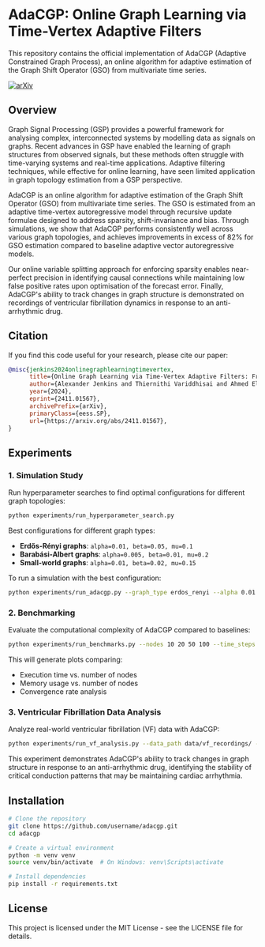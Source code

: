 # AdaCGP: Online Graph Learning via Time-Vertex Adaptive Filters

This repository contains the official implementation of AdaCGP (Adaptive Constrained Graph Process), an online algorithm for adaptive estimation of the Graph Shift Operator (GSO) from multivariate time series.

[![arXiv](https://img.shields.io/badge/arXiv-2411.01567-b31b1b.svg)](https://arxiv.org/abs/2411.01567)

## Overview

Graph Signal Processing (GSP) provides a powerful framework for analysing complex, interconnected systems by modelling data as signals on graphs. Recent advances in GSP have enabled the learning of graph structures from observed signals, but these methods often struggle with time-varying systems and real-time applications. Adaptive filtering techniques, while effective for online learning, have seen limited application in graph topology estimation from a GSP perspective.

AdaCGP is an online algorithm for adaptive estimation of the Graph Shift Operator (GSO) from multivariate time series. The GSO is estimated from an adaptive time-vertex autoregressive model through recursive update formulae designed to address sparsity, shift-invariance and bias. Through simulations, we show that AdaCGP performs consistently well across various graph topologies, and achieves improvements in excess of 82% for GSO estimation compared to baseline adaptive vector autoregressive models.

Our online variable splitting approach for enforcing sparsity enables near-perfect precision in identifying causal connections while maintaining low false positive rates upon optimisation of the forecast error. Finally, AdaCGP's ability to track changes in graph structure is demonstrated on recordings of ventricular fibrillation dynamics in response to an anti-arrhythmic drug.

## Citation

If you find this code useful for your research, please cite our paper:

```bibtex
@misc{jenkins2024onlinegraphlearningtimevertex,
      title={Online Graph Learning via Time-Vertex Adaptive Filters: From Theory to Cardiac Fibrillation}, 
      author={Alexander Jenkins and Thiernithi Variddhisai and Ahmed El-Medany and Fu Siong Ng and Danilo Mandic},
      year={2024},
      eprint={2411.01567},
      archivePrefix={arXiv},
      primaryClass={eess.SP},
      url={https://arxiv.org/abs/2411.01567}, 
}
```

## Experiments

### 1. Simulation Study

Run hyperparameter searches to find optimal configurations for different graph topologies:

```bash
python experiments/run_hyperparameter_search.py
```

Best configurations for different graph types:

- **Erdős-Rényi graphs**: `alpha=0.01, beta=0.05, mu=0.1`
- **Barabási-Albert graphs**: `alpha=0.005, beta=0.01, mu=0.2`
- **Small-world graphs**: `alpha=0.01, beta=0.02, mu=0.15`

To run a simulation with the best configuration:

```bash
python experiments/run_adacgp.py --graph_type erdos_renyi --alpha 0.01 --beta 0.05 --mu 0.1
```

### 2. Benchmarking

Evaluate the computational complexity of AdaCGP compared to baselines:

```bash
python experiments/run_benchmarks.py --nodes 10 20 50 100 --time_steps 1000
```

This will generate plots comparing:
- Execution time vs. number of nodes
- Memory usage vs. number of nodes
- Convergence rate analysis

### 3. Ventricular Fibrillation Data Analysis

Analyze real-world ventricular fibrillation (VF) data with AdaCGP:

```bash
python experiments/run_vf_analysis.py --data_path data/vf_recordings/ --drug flecainide
```

This experiment demonstrates AdaCGP's ability to track changes in graph structure in response to an anti-arrhythmic drug, identifying the stability of critical conduction patterns that may be maintaining cardiac arrhythmia.

## Installation

```bash
# Clone the repository
git clone https://github.com/username/adacgp.git
cd adacgp

# Create a virtual environment
python -m venv venv
source venv/bin/activate  # On Windows: venv\Scripts\activate

# Install dependencies
pip install -r requirements.txt
```

## License

This project is licensed under the MIT License - see the LICENSE file for details.